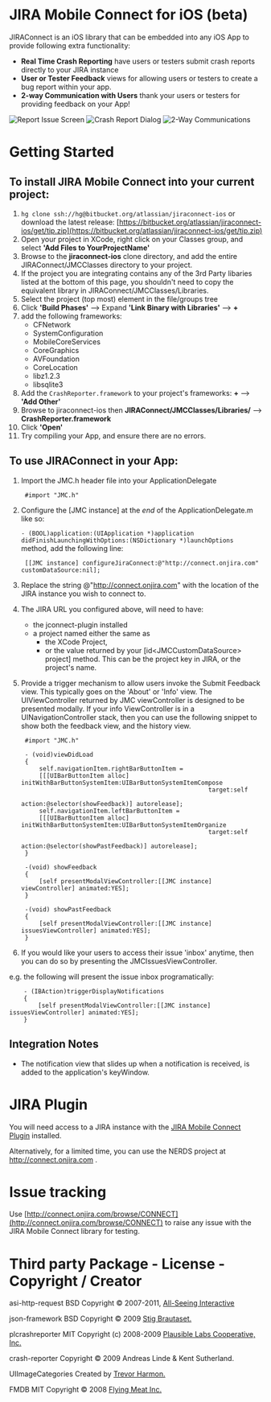 JIRA Mobile Connect for iOS (beta)
===========================

JIRAConnect is an iOS library that can be embedded into any iOS App to provide following extra functionality:

* **Real Time Crash Reporting** have users or testers submit crash reports directly to your JIRA instance
* **User or Tester Feedback** views for allowing users or testers to create a bug report within your app.
* **2-way Communication with Users** thank your users or testers for providing feedback on your App!

![Report Issue Screen](https://bytebucket.org/atlassian/jiraconnect-ios/wiki/small_report-issue.png) ![Crash Report Dialog](https://bytebucket.org/atlassian/jiraconnect-ios/wiki/small_crash-report.png) ![2-Way Communications](https://bytebucket.org/atlassian/jiraconnect-ios/wiki/small_replies-view.png)


Getting Started
===============

To install JIRA Mobile Connect into your current project:
-------------------------------------------------

1. `hg clone ssh://hg@bitbucket.org/atlassian/jiraconnect-ios` or download the
   latest release:
   [https://bitbucket.org/atlassian/jiraconnect-ios/get/tip.zip](https://bitbucket.org/atlassian/jiraconnect-ios/get/tip.zip)
1. Open your project in XCode, right click on your Classes group, and select **'Add Files to YourProjectName'**
1. Browse to the **jiraconnect-ios** clone directory, and add the entire JIRAConnect/JMCClasses directory to your project.
1. If the project you are integrating contains any of the 3rd Party libaries listed at the bottom of this page, you shouldn't need to copy the equivalent library in JIRAConnect/JMCClasses/Libraries.
1. Select the project (top most) element in the file/groups tree
1. Click **'Build Phases'** --> Expand **'Link Binary with Libraries'** --> **+**
1. add the following frameworks:
    * CFNetwork
    * SystemConfiguration
    * MobileCoreServices
    * CoreGraphics
    * AVFoundation
    * CoreLocation
    * libz1.2.3
    * libsqlite3
1. Add the `CrashReporter.framework` to your project's frameworks: **+** --> **'Add Other'**
1. Browse to jiraconnect-ios then **JIRAConnect/JMCClasses/Libraries/** --> **CrashReporter.framework**
1. Click **'Open'**
1. Try compiling your App, and ensure there are no errors.

To use JIRAConnect in your App:
-------------------------------
1. Import the JMC.h header file into your ApplicationDelegate

        #import "JMC.h"

1. Configure the [JMC instance] at the *end* of the ApplicationDelegate.m like so:


    `- (BOOL)application:(UIApplication *)application didFinishLaunchingWithOptions:(NSDictionary *)launchOptions`
method, add the following line:

        [[JMC instance] configureJiraConnect:@"http://connect.onjira.com" customDataSource:nil];

1. Replace the string @"http://connect.onjira.com" with the location of the JIRA instance you wish to connect to.

1. The JIRA URL you configured above, will need to have:
    * the jconnect-plugin installed
    * a project named either the same as
        * the XCode Project,
        * or the value returned by your [id&lt;JMCCustomDataSource&gt; project] method. This can be the project key in JIRA, or the project's name.

1. Provide a trigger mechanism to allow users invoke the Submit Feedback view. This typically goes on the 'About' or 'Info' view.
The UIViewController returned by JMC viewController is designed to be presented modally.
If your info ViewController is in a UINavigationController stack, then you can use the following snippet to show both the feedback view, and the history view.


        #import "JMC.h"

        - (void)viewDidLoad
        {
            self.navigationItem.rightBarButtonItem =
            [[[UIBarButtonItem alloc] initWithBarButtonSystemItem:UIBarButtonSystemItemCompose
                                                           target:self
                                                           action:@selector(showFeedback)] autorelease];
            self.navigationItem.leftBarButtonItem =
            [[[UIBarButtonItem alloc] initWithBarButtonSystemItem:UIBarButtonSystemItemOrganize
                                                           target:self
                                                           action:@selector(showPastFeedback)] autorelease];
        }

        -(void) showFeedback
        {
            [self presentModalViewController:[[JMC instance] viewController] animated:YES];
        }

        -(void) showPastFeedback
        {
            [self presentModalViewController:[[JMC instance] issuesViewController] animated:YES];
        }

1. If you would like your users to access their issue 'inbox' anytime, then you can do so by presenting the JMCIssuesViewController.

e.g. the following will present the issue inbox programatically:

        - (IBAction)triggerDisplayNotifications
        {
            [self presentModalViewController:[[JMC instance] issuesViewController] animated:YES];
        }

Integration Notes
-----------------

* The notification view that slides up when a notification is received, is added to the application's keyWindow.

JIRA Plugin
===========
You will need access to a JIRA instance with the [JIRA Mobile Connect Plugin](https://plugins.atlassian.com/plugin/details/322837) installed.

Alternatively, for a limited time, you can use the NERDS project at http://connect.onjira.com .


Issue tracking
==============

Use [http://connect.onjira.com/browse/CONNECT](http://connect.onjira.com/browse/CONNECT) to raise any issue with the JIRA Mobile Connect library for testing.


Third party Package - License - Copyright / Creator
===================================================

asi-http-request	BSD		Copyright &copy; 2007-2011, [All-Seeing Interactive](http://allseeing-i.com/ASIHTTPRequest/)

json-framework      BSD     Copyright &copy; 2009 [Stig Brautaset.]( http://code.google.com/p/json-framework/)

plcrashreporter     MIT     Copyright (c) 2008-2009 [Plausible Labs Cooperative, Inc.]( http://code.google.com/p/plcrashreporter/)

crash-reporter              Copyright &copy; 2009 Andreas Linde & Kent Sutherland.

UIImageCategories           Created by [Trevor Harmon.](http://vocaro.com/trevor/blog/2009/10/12/resize-a-uiimage-the-right-way/)

FMDB                MIT     Copyright &copy; 2008 [Flying Meat Inc.](http://github.com/ccgus/fmdb)

